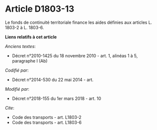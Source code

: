 # Article D1803-13

Le fonds de continuité territoriale finance les aides définies aux articles L. 1803-2 à L. 1803-6.

**Liens relatifs à cet article**

_Anciens textes_:

  - Décret n°2010-1425 du 18 novembre 2010 - art. 1, alinéas 1 à 5, paragraphe I (Ab)

_Codifié par_:

  - Décret n°2014-530 du 22 mai 2014 - art.

_Modifié par_:

  - Décret n°2018-155 du 1er mars 2018 - art. 10

_Cite_:

  - Code des transports - art. L1803-2
  - Code des transports - art. L1803-6

